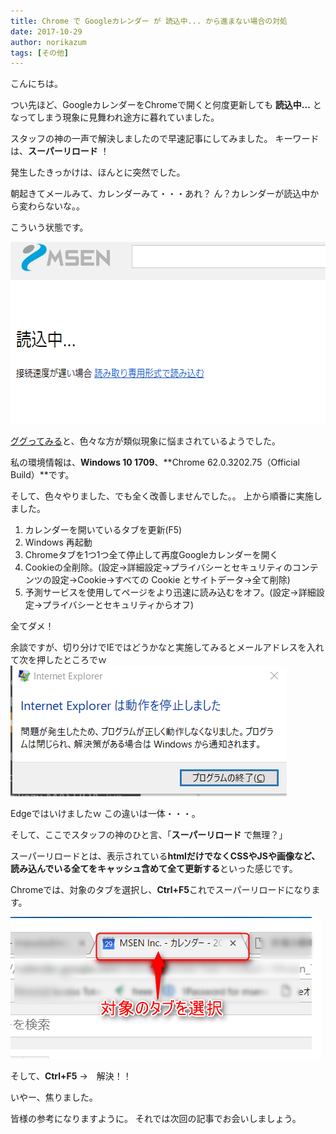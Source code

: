 ```yaml
---
title: Chrome で Googleカレンダー が 読込中... から進まない場合の対処
date: 2017-10-29
author: norikazum
tags: [その他]
---
```


こんにちは。

つい先ほど、GoogleカレンダーをChromeで開くと何度更新しても **読込中...** となってしまう現象に見舞われ途方に暮れていました。

スタッフの神の一声で解決しましたので早速記事にしてみました。
キーワードは、**スーパーリロード** ！

発生したきっかけは、ほんとに突然でした。

朝起きてメールみて、カレンダーみて・・・あれ？
ん？カレンダーが読込中から変わらないな。。

こういう状態です。

<a href="images/what-to-do-if-google-calendar-does-not-proceed-1.png"><img src="images/what-to-do-if-google-calendar-does-not-proceed-1.png" alt="" width="606" height="291" class="aligncenter size-full wp-image-5444" /></a>

[ググってみる](https://www.google.co.jp/search?q=chrome+%E8%AA%AD%E3%81%BF%E8%BE%BC%E3%81%BF+%E7%B5%82%E3%82%8F%E3%82%89%E3%81%AA%E3%81%84&oq=Chrome+%E8%AA%AD%E3%81%BF%E3%81%93%E3%81%BF&aqs=chrome.2.69i57j0l5.6802j0j7&sourceid=chrome&ie=UTF-8)と、色々な方が類似現象に悩まされているようでした。

私の環境情報は、**Windows 10 1709**、**Chrome 62.0.3202.75（Official Build）**です。

そして、色々やりました、でも全く改善しませんでした。。
上から順番に実施しました。

1. カレンダーを開いているタブを更新(F5)
1. Windows 再起動
1. Chromeタブを1つ1つ全て停止して再度Googleカレンダーを開く
1. Cookieの全削除。(設定→詳細設定→プライバシーとセキュリティのコンテンツの設定→Cookie→すべての Cookie とサイトデータ→全て削除)
1. 予測サービスを使用してページをより迅速に読み込むをオフ。(設定→詳細設定→プライバシーとセキュリティからオフ)

全てダメ！

余談ですが、切り分けでIEではどうかなと実施してみるとメールアドレスを入れて次を押したところでｗ
<a href="images/what-to-do-if-google-calendar-does-not-proceed-2.png"><img src="images/what-to-do-if-google-calendar-does-not-proceed-2.png" alt="" width="442" height="209" class="aligncenter size-full wp-image-5446" /></a>

Edgeではいけましたｗ
この違いは一体・・・。

そして、ここでスタッフの神のひと言、「**スーパーリロード** で無理？」

スーパーリロードとは、表示されている**htmlだけでなくCSSやJSや画像など、読み込んでいる全てをキャッシュ含めて全て更新する**といった感じです。

Chromeでは、対象のタブを選択し、**Ctrl+F5**これでスーパーリロードになります。

<a href="images/what-to-do-if-google-calendar-does-not-proceed-3.png"><img src="images/what-to-do-if-google-calendar-does-not-proceed-3.png" alt="" width="498" height="227" class="aligncenter size-full wp-image-5447" /></a>

そして、**Ctrl+F5** →　解決！！

いやー、焦りました。

皆様の参考になりますように。
それでは次回の記事でお会いしましょう。
